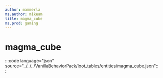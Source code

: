 ```yaml
---
author: mammerla
ms.author: mikeam
title: magma_cube
ms.prod: gaming
---
```


# magma_cube 
 
:::code language="json" source="../../../VanillaBehaviorPack/loot_tables/entities/magma_cube.json":::